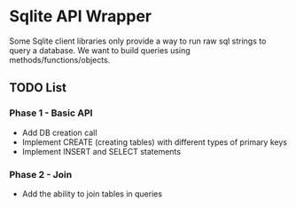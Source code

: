 # Sqlite API Wrapper

Some Sqlite client libraries only provide a way to run raw sql strings to query a database. We want to build queries using methods/functions/objects.

## TODO List

### Phase 1 - Basic API

- Add DB creation call
- Implement CREATE (creating tables) with different types of primary keys
- Implement INSERT and SELECT statements


### Phase 2 - Join

- Add the ability to join tables in queries
